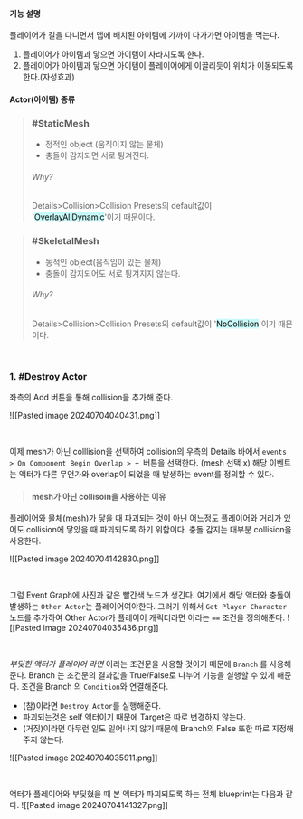 
<br>

#### 기능 설명
플레이어가 길을 다니면서 맵에 배치된 아이템에 가까이 다가가면 아이템을 먹는다.
1. 플레이어가 아이템과 닿으면 아이템이 사라지도록 한다.
2. 플레이어가 아이템과 닿으면 아이템이 플레이어에게 이끌리듯이 위치가 이동되도록 한다.(자성효과)


#### Actor(아이템) 종류

>### #StaticMesh 
>- 정적인 object (움직이지 않는 물체)
>- 충돌이 감지되면 서로 튕겨진다.
>  ###### Why? 
>  Details>Collision>Collision Presets의 default값이 '<mark style="background: #ABF7F7A6;">OverlayAllDynamic</mark>'이기 때문이다.

>### #SkeletalMesh
>- 동적인 object(움직임이 있는 물체)
>- 충돌이 감지되어도 서로 튕겨지지 않는다.
>  ###### Why?
> Details>Collision>Collision Presets의 default값이 '<mark style="background: #ABF7F7A6;">NoCollision</mark>'이기 때문이다.

<br>

### 1. #Destroy Actor
좌측의 Add 버튼을 통해 collision을 추가해 준다.


![[Pasted image 20240704040431.png]]

<br>

이제 mesh가 아닌 colllision을 선택하여 collision의 우측의 Details 바에서 `events > On Component Begin Overlap > + `버튼을 선택한다. (mesh 선택 x)
해당 이벤트는 액터가 다른 무언가와 overlap이 되었을 때 발생하는 event를 정의할 수 있다.
>#### mesh가 아닌 collisoin을 사용하는 이유
플레이어와 물체(mesh)가 닿을 때 파괴되는 것이 아닌 어느정도 플레이어와 거리가 있어도 collision에 닿았을 때 파괴되도록 하기 위함이다.
충돌 감지는 대부분 collision을 사용한다.

![[Pasted image 20240704142830.png]]

<br>

그럼 Event Graph에 사진과 같은 빨간색 노드가 생긴다. 
여기에서 해당 액터와 충돌이 발생하는 `Other Actor`는 플레이어여야한다.
그러기 위해서 `Get Player Character` 노드를 추가하여 Other Actor가 플레이어 캐릭터라면 이라는 `==` 조건을 정의해준다.
![[Pasted image 20240704035436.png]]

<br>

_부딪힌 액터가 플레이어 라면_ 이라는 조건문을 사용할 것이기 때문에 `Branch` 를 사용해준다.  Branch 는 조건문의 결과값을 True/False로 나누어 기능을 실행할 수 있게 해준다. 
조건을 Branch 의 `Condition`와 연결해준다. 
- (참)이라면 `Destroy Actor`를 실행해준다. 
- 파괴되는것은 self 액터이기 때문에 Target은 따로 변경하지 않는다. 
- (거짓)이라면 아무런 일도 일어나지 않기 때문에 Branch의 False 또한 따로 지정해주지 않는다. 

![[Pasted image 20240704035911.png]]

<br>

액터가 플레이어와 부딪혔을 때 본 액터가 파괴되도록 하는 전체 blueprint는 다음과 같다.
![[Pasted image 20240704141327.png]]